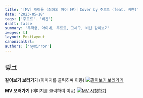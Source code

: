 ```yaml
---
title: '[MV] 아이돌 (최애의 아이 OP)｜Cover by 주르르 (feat. 비챤)'
date: '2023-05-18'
tags: ['주르르', '비챤']
draft: false
summary: '우왁굳, 아이네, 주르르, 고세구, 비챤 같이보기'
images: []
layout: PostLayout
canonicalUrl:
authors: ['nymirror']
---
```


## 링크

**같이보기 보러가기** (이미지를 클릭하여 이동)
[![같이보기 보러가기](https://cdn.discordapp.com/attachments/1136601898116464710/1211650793904807976/logo.png?ex=65eef8bc&is=65dc83bc&hm=95dc0e08c1f43025dd60def429896697b3787a9f923593eb50b24e9fb6280361&)](https://cafe.naver.com/steamindiegame/11238118)

**MV 보러가기** (이미지를 클릭하여 이동)
[![MV 시청하기](https://i.ytimg.com/vi/z6RSOiYOVuQ/maxresdefault.jpg)](https://youtu.be/z6RSOiYOVuQ)
